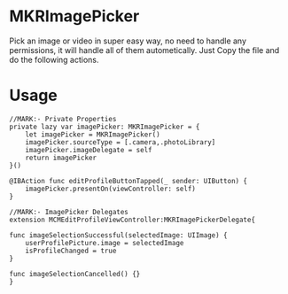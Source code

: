 # MKRImagePicker
Pick an image or video in super easy way, no need to handle any permissions, it will handle all of them autometically. Just Copy the file and do the following actions.
# Usage

    //MARK:- Private Properties
    private lazy var imagePicker: MKRImagePicker = {
        let imagePicker = MKRImagePicker()
        imagePicker.sourceType = [.camera,.photoLibrary]
        imagePicker.imageDelegate = self
        return imagePicker
    }()
    
    @IBAction func editProfileButtonTapped(_ sender: UIButton) {
        imagePicker.presentOn(viewController: self)
    }
    
    //MARK:- ImagePicker Delegates
    extension MCMEditProfileViewController:MKRImagePickerDelegate{
    
    func imageSelectionSuccessful(selectedImage: UIImage) {
        userProfilePicture.image = selectedImage
        isProfileChanged = true
    }
    
    func imageSelectionCancelled() {}
    }
